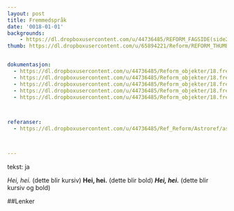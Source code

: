 ```yaml
---
layout: post
title: Fremmedspråk
date: '0018-01-01'
backgrounds:
    - https://dl.dropboxusercontent.com/u/44736485/REFORM_FAGSIDE(side2)/18.Fremmedspraak2m.jpg
thumb: https://dl.dropboxusercontent.com/u/65894221/Reform/REFORM_THUMBNAILS/18.Fremmedspraak.jpg


dokumentasjon:
  - https://dl.dropboxusercontent.com/u/44736485/Reform_objekter/18.frem1.jpg
  - https://dl.dropboxusercontent.com/u/44736485/Reform_objekter/18.frem2.jpg
  - https://dl.dropboxusercontent.com/u/44736485/Reform_objekter/18.frem3.jpg
  - https://dl.dropboxusercontent.com/u/44736485/Reform_objekter/18.frem4.jpg
  - https://dl.dropboxusercontent.com/u/44736485/Reform_objekter/18.frem5.jpg
  


referanser:
  - https://dl.dropboxusercontent.com/u/44736485/Ref_Reform/Astroref/astroref01.jpg



---
```

tekst: ja

*Hei, hei.* (dette blir kursiv)
**Hei, hei.** (dette blir bold)
***Hei, hei.*** (dette blir kursiv og bold)

##Lenker
